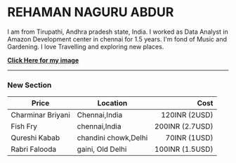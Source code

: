 # REHAMAN NAGURU ABDUR

I am from Tirupathi, Andhra pradesh state, India. I worked as Data Analyst in Amazon Development center in chennai for 1.5 years. I'm fond of Music and Gardening. I love Travelling and exploring new places.

**[Click Here for my image](mypicture.jpg)**

***

### New Section

| Price | Location | Cost |
| ---| ---| ---: |
| Charminar Briyani | Chennai,India | 120INR (2USD) |
| Fish Fry | chennai,India | 200INR (2.7USD) |
| Qureshi Kabab | chandini chowk,Delhi | 70INR (1USD) |
| Rabri Falooda | gaini, Old Delhi | 100INR (1.5USD) |
